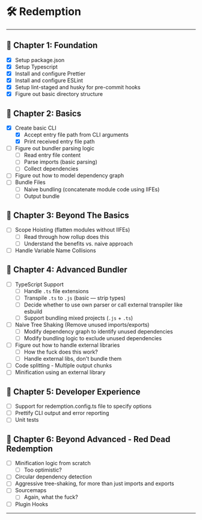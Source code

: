 # 🛠 Redemption

---

## 🎯 Chapter 1: Foundation

- [x] Setup package.json
- [x] Setup Typescript
- [x] Install and configure Prettier
- [x] Install and configure ESLint
- [x] Setup lint-staged and husky for pre-commit hooks
- [x] Figure out basic directory structure

## 🎯 Chapter 2: Basics

- [x] Create basic CLI
  - [x] Accept entry file path from CLI arguments
  - [x] Print received entry file path
- [ ] Figure out bundler parsing logic
  - [ ] Read entry file content
  - [ ] Parse imports (basic parsing)
  - [ ] Collect dependencies
- [ ] Figure out how to model dependency graph
- [ ] Bundle Files
  - [ ] Naive bundling (concatenate module code using IIFEs)
  - [ ] Output bundle

## 🎯 Chapter 3: Beyond The Basics

- [ ] Scope Hoisting (flatten modules without IIFEs)
  - [ ] Read through how rollup does this
  - [ ] Understand the benefits vs. naive approach
- [ ] Handle Variable Name Collisions

## 🎯 Chapter 4: Advanced Bundler

- [ ] TypeScript Support
  - [ ] Handle `.ts` file extensions
  - [ ] Transpile `.ts` to `.js` (basic — strip types)
  - [ ] Decide whether to use own parser or call external transpiler like esbuild
  - [ ] Support bundling mixed projects (`.js` + `.ts`)
- [ ] Naive Tree Shaking (Remove unused imports/exports)
  - [ ] Modify dependency graph to identify unused dependencies
  - [ ] Modify bundling logic to exclude unused dependencies
- [ ] Figure out how to handle external libraries
  - [ ] How the fuck does this work?
  - [ ] Handle external libs, don't bundle them
- [ ] Code splitting - Multiple output chunks
- [ ] Minification using an external library

## 🎯 Chapter 5: Developer Experience

- [ ] Support for redemption.config.ts file to specify options
- [ ] Prettify CLI output and error reporting
- [ ] Unit tests

## 🎯 Chapter 6: Beyond Advanced - Red Dead Redemption

- [ ] Minification logic from scratch
  - [ ] Too optimistic?
- [ ] Circular dependency detection
- [ ] Aggressive tree-shaking, for more than just imports and exports
- [ ] Sourcemaps
  - [ ] Again, what the fuck?
- [ ] Plugin Hooks

---
